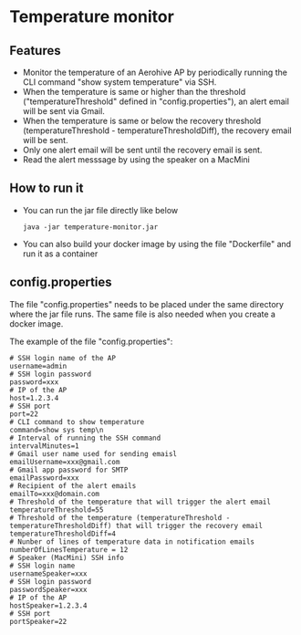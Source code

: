 # Temperature monitor
## Features
- Monitor the temperature of an Aerohive AP by periodically running the CLI command "show system temperature" via SSH. 
- When the temperature is same or higher than the threshold ("temperatureThreshold" defined in "config.properties"), an alert email will be sent via Gmail. 
- When the temperature is same or below the recovery threshold (temperatureThreshold - temperatureThresholdDiff), the recovery email will be sent.
- Only one alert email will be sent until the recovery email is sent.
- Read the alert messsage by using the speaker on a MacMini

## How to run it
- You can run the jar file directly like below
    ```
    java -jar temperature-monitor.jar
    ```
- You can also build your docker image by using the file "Dockerfile" and run it as a container

## config.properties
The file "config.properties" needs to be placed under the same directory where the jar file runs. The same file is also needed when you create a docker image.

The example of the file "config.properties":
```
# SSH login name of the AP
username=admin
# SSH login password
password=xxx
# IP of the AP
host=1.2.3.4
# SSH port
port=22
# CLI command to show temperature
command=show sys temp\n
# Interval of running the SSH command
intervalMinutes=1
# Gmail user name used for sending emaisl
emailUsername=xxx@gmail.com
# Gmail app password for SMTP
emailPassword=xxx
# Recipient of the alert emails
emailTo=xxx@domain.com
# Threshold of the temperature that will trigger the alert email
temperatureThreshold=55
# Threshold of the temperature (temperatureThreshold - temperatureThresholdDiff) that will trigger the recovery email
temperatureThresholdDiff=4
# Nunber of lines of temperature data in notification emails
numberOfLinesTemperature = 12
# Speaker (MacMini) SSH info
# SSH login name
usernameSpeaker=xxx
# SSH login password
passwordSpeaker=xxx
# IP of the AP
hostSpeaker=1.2.3.4
# SSH port
portSpeaker=22
```